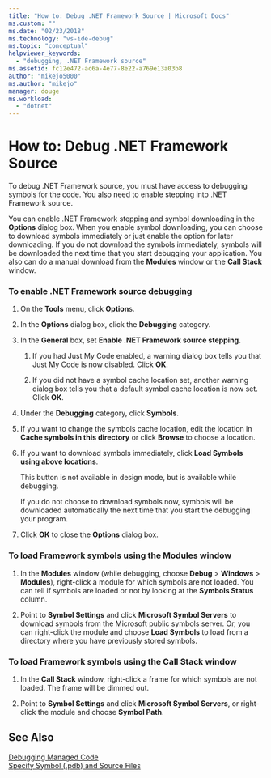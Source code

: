 ```yaml
---
title: "How to: Debug .NET Framework Source | Microsoft Docs"
ms.custom: ""
ms.date: "02/23/2018"
ms.technology: "vs-ide-debug"
ms.topic: "conceptual"
helpviewer_keywords: 
  - "debugging, .NET Framework source"
ms.assetid: fc12e472-ac6a-4e77-8e22-a769e13a03b8
author: "mikejo5000"
ms.author: "mikejo"
manager: douge
ms.workload: 
  - "dotnet"
---
```

# How to: Debug .NET Framework Source
To debug .NET Framework source, you must have access to debugging symbols for the code. You also need to enable stepping into .NET Framework source.  
  
 You can enable .NET Framework stepping and symbol downloading in the **Options** dialog box. When you enable symbol downloading, you can choose to download symbols immediately or just enable the option for later downloading. If you do not download the symbols immediately, symbols will be downloaded the next time that you start debugging your application. You also can do a manual download from the **Modules** window or the **Call Stack** window.  
  
### To enable .NET Framework source debugging  
  
1.  On the **Tools** menu, click **Option**s.  
  
2.  In the **Options** dialog box, click the **Debugging** category.  
  
3.  In the **General** box, set **Enable .NET Framework source stepping.**  
  
    1.  If you had Just My Code enabled, a warning dialog box tells you that Just My Code is now disabled. Click **OK**.  
  
    2.  If you did not have a symbol cache location set, another warning dialog box tells you that a default symbol cache location is now set. Click **OK**.  
  
4.  Under the **Debugging** category, click **Symbols**.  
  
5.  If you want to change the symbols cache location, edit the location in **Cache symbols in this directory** or click **Browse** to choose a location.  
  
6.  If you want to download symbols immediately, click **Load Symbols using above locations**.  
  
     This button is not available in design mode, but is available while debugging.  
  
     If you do not choose to download symbols now, symbols will be downloaded automatically the next time that you start the debugging your program.  
  
7.  Click **OK** to close the **Options** dialog box.  
  
### To load Framework symbols using the Modules window  
  
1.  In the **Modules** window (while debugging, choose **Debug** > **Windows** > **Modules**), right-click a module for which symbols are not loaded. You can tell if symbols are loaded or not by looking at the **Symbols Status** column.  
  
2.  Point to **Symbol Settings** and click **Microsoft Symbol Servers** to download symbols from the Microsoft public symbols server. Or, you can right-click the module and choose **Load Symbols** to load from a directory where you have previously stored symbols.  
  
### To load Framework symbols using the Call Stack window  
  
1.  In the **Call Stack** window, right-click a frame for which symbols are not loaded. The frame will be dimmed out.  
  
2.  Point to **Symbol Settings** and click **Microsoft Symbol Servers**, or right-click the module and choose **Symbol Path**.  
  
## See Also  
 [Debugging Managed Code](../debugger/debugging-managed-code.md)   
 [Specify Symbol (.pdb) and Source Files](../debugger/specify-symbol-dot-pdb-and-source-files-in-the-visual-studio-debugger.md)